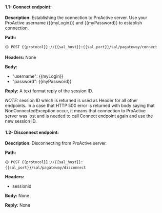 #### 1.1- Connect endpoint:
**Description**: Establishing the connection to ProActive server. Use your ProActive username ({{myLogin}}) and {{myPassword}} to establish connection.

**Path:**

```url
🟡 POST {{protocol}}://{{sal_host}}:{{sal_port}}/sal/pagateway/connect
```

**Headers:** None

**Body:**

*   &quot;username&quot;: {{myLogin}}
*   &quot;password&quot;: {{myPassword}}

**Reply:** A text format reply of the session ID.

_NOTE:_ session ID which is returned is used as Header for all other endpoints.
In a case that HTTP 500 error is returned with body saying that NonConnectedException occur, it means that connection to ProActive server was lost and is needed to call Connect endpoint again and use the new session ID.

#### 1.2- Disconnect endpoint:
**Description**: Disconnecting from ProActive server.

**Path:**

```url
🟡 POST {{protocol}}://{{sal_host}}:{{sal_port}}/sal/pagateway/disconnect
```

**Headers:**

*   sessionid

**Body:** None

**Reply:** None
